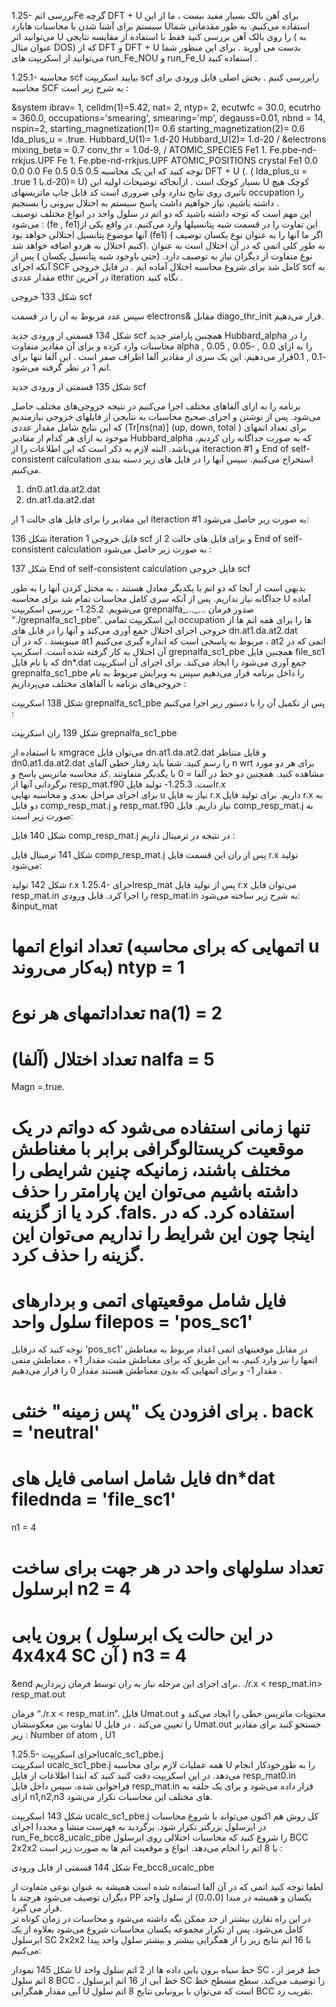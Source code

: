 
1.25- بررسی اتمFe 
گرچه DFT + U برای آهن بالک بسیار مفید نیست ، ما از این سیستم برای آشنا شدن با محاسبات هابارد   Uاستفاده می‌کنیم.
به طور مقدماتی شما می‌توانید اثر U را روی بالک آهن بررسی کنید فقط با استفاده از مقایسه نتایجی ( به عنوان مثال DOS) که از DFT و DFT + U   بدست می آورید . برای این منظور شما می‌توانید از اسکریپت های run_Fe_NOU و run_Fe_U استفاده کنید .


1.25.1- محاسبه scf
بیایید اسکریپت scf رابررسی کنیم . بخش اصلی فایل ورودی برای محاسبه SCF به شرح زیر است :

&system
ibrav= 1, 
celldm(1)=5.42, 
nat= 2, 
ntyp= 2,
ecutwfc = 30.0, 
ecutrho = 360.0,
occupations='smearing',   smearing='mp',   degauss=0.01,
nbnd = 14,
nspin=2,
starting_magnetization(1)= 0.6
starting_magnetization(2)= 0.6
lda_plus_u = .true.
Hubbard_U(1)= 1.d-20
Hubbard_U(2)= 1.d-20
/
&electrons
mixing_beta = 0.7
conv_thr = 1.0d-9,
/
ATOMIC_SPECIES
Fe1   1. Fe.pbe-nd-rrkjus.UPF
Fe     1. Fe.pbe-nd-rrkjus.UPF
ATOMIC_POSITIONS crystal
Fe1 0.0 0.0 0.0
Fe 0.5 0.5 0.5
توجه کنید که این یک محاسبه DFT + U (. ( lda_plus_u = .true با 1.d-20)= U) بسیار کوچک است . ازآنجاکه توضیحات اولیه این U کوچک هیچ تاثیری روی نتایج ندارد ولی ضروری است کد قابل چاپ ماتریسهای occupation را داشته باشیم، نیاز خواهیم داشت پاسخ سیستم به اختلال بیرونی را بسنجیم .     
این مهم است که توجه داشته باشید که دو اتم در سلول واحد در انواع مختلف توصیف می‌شود : 
  (fe , fe1)این تفاوت را در قسمت شبه پتانسیلها وارد می‌کنیم. در واقع یکی از آنها موضوع پتانسیل اختلالی خواهد بود (fe1) ( اگر ما آنها را به عنوان نوع یکسان توصیف کنیم اختلال به هردو اضافه خواهد شد). به طور کلی اتمی که در آن اختلال است به عنوان نوع متفاوت از دیگران نیاز به توصیف دارد. (حتی باوجود شبه پتانسیل یکسان ) 
پس از آنکه اجرای SCF کامل شد برای شروع محاسبه اختلال آماده ایم .
در فایل خروجی scf به مقدار عددی ethr در آخرین iteration نگاه کنید . 


شکل 133 خروجی scf

سپس عدد مربوط به آن را در قسمت electrons& مقابل diago_thr_init قرار می‌دهیم.
   

شکل 134 قسمتی از ورودی جدید scf
همچنین پارامتر جدید Hubbard_alpha را در محاسبات وارد کرده و برای آن مقادیر متفاوت alpha را به ازای  0.0 , -0.05 , 0.05 , -0.1 , 0.1قرار می‌دهیم.
این یک سری از مقادیر آلفا اطراف صفر است .  این آلفا تنها برای اتم 1 در نظر گرفته می‌شود. 


شکل 135 قسمتی از ورودی جدید scf

برنامه را به ازای آلفاهای مختلف اجرا می‌کنیم در نتیجه خروجی‌های مختلف حاصل می‌شود. 
پس از نوشتن و اجرای صحیح محاسبات به نتایجی از فایلهای خروجی نیازمندیم که این نتایج شامل مقدار عددی (Tr[ns(na)]  (up, down, total ) برای تعداد اتمهای موجود به ازای هر کدام از مقادیر Hubbard_alpha که به صورت جداگانه ران کردیم، می‌باشد. البته لازم به ذکر است که این اطلاعات را از iteraction #1 و End of self-consistent calculation استخراج می‌کنیم.
سپس آنها را در فایل های زیر دسته بندی می‌کنیم. 
1. dn0.at1.da.at2.dat 
2. dn.at1.da.at2.dat

این مقادیر را برای فایل های حالت 1 از iteraction #1  به صورت زیر حاصل می‌شود:


 شکل 136 iteration 1 فایل خروجی scf
و برای فایل های حالت 2 از End of self-consistent calculation به صورت زیر حاصل می‌شود :


شکل 137 End of self-consistent calculation فایل خروجی scf

بدیهی است از آنجا که دو اتم با یکدیگر معادل هستند ، به مختل کردن آنها را به طور جداگانه نیاز نداریم. 
پس از آنکه سری کامل محاسبات تمام شد برای محاسبه U آماده می‌شویم.
1.25.2- بررسی اسکریپت grepnalfa_..._...
صدور فرمان “./grepnalfa_sc1_pbe”. این اسکریپت تمامی occupation ها را برای همه اتم ها از خروجی اجرای اختلال جمع آوری می‌کند و آنها را در فایل های dn.at1.da.at2.dat مینویسد . که در آن at1 مربوط به پاسخی است که اندازه گیری می‌کنیم ، at2 اتمی که در آن اختلال به کار گرفته شده است. 
اسکریپ  grepnalfa_sc1_pbe همچنین فایل file_sc1  که با نام فایل dn*.dat جمع آوری می‌شود را ایجاد می‌کند. برای اجرای آن اسکریپت grepnalfa_sc1_pbe را داخل برنامه قرار می‌دهیم سپس به ویرایش مربوط به نام خروجی‌های برنامه با آلفاهای مختلف می‌پردازیم :

شکل 138 اسکریپت grepnalfa_sc1_pbe
پس از تکمیل آن را با دستور زیر اجرا می‌کنیم :


شکل 139 ران اسکریپت grepnalfa_sc1_pbe

با استفاده از xmgrace می‌توان فایل dn.at1.da.at2.dat و فایل متناظر  dn0.at1.da.at2.dat را رسم کنید. 
شما باید رفتار خطی آلفای n wrt برای هر دو مورد مشاهده کنید. همچنین دو خط در آلفا = 0 با یگدیگر متفاوتند .کد محاسبه ماتریس پاسخ و برگردانی آنها از resp_mat.f90 است.
1.25.3- تولید فایلr.x  
برای اجرای مراحل بعدی و محاسبه نهایی u نیاز به فایل r.x داریم. برای تولید فایل r.x به دو فایل comp_resp_mat.j و resp_mat.f90 نیاز داریم.
فایل comp_resp_mat.j به صورت زیر است:


شکل 140 فایل comp_resp_mat.j
در نتیجه در ترمینال داریم :


شکل 141 ترمینال فایل comp_resp_mat.j
پس از ران این قسمت فایل r.x   تولید می‌شود:


شکل 142 تولید r.x
1.25.4- اجرایresp_mat 
پس از تولید فایل r.x می‌توان فایل resp_mat.in را اجرا کرد. 
فایل ورودی resp_mat.in به شرح زیر ساخته می‌شود:
&input_mat
# تعداد انواع اتمها (اتمهایی که برای محاسبه u به‌کار می‌روند)                                     ntyp = 1  
# تعداداتمهای هر نوع                                                                                      na(1) = 2
# تعداد اختلال (آلفا)                                                                                       nalfa = 5
 Magn =.true.
# تنها زمانی استفاده می‌شود که دواتم در یک موقعیت کریستالوگرافی برابر با مغناطش مختلف باشند، زمانیکه چنین شرایطی را داشته باشیم می‌توان این پارامتر را حذف کرد یا از گزینه .fals. استفاده کرد. که در اینجا چون این شرایط را نداریم می‌توان این گزینه را حذف کرد.
# فایل شامل موقعیتهای اتمی و بردارهای سلول واحد                                filepos = 'pos_sc1'    
توجه کنید که درفایل 'pos_sc1' در مقابل موقعیتهای اتمی اعداد مربوط به مغناطش اتمها را نیز وارد کنیم، به این طریق که برای مغناطش مثبت مقدار 1+ ، مغناطش منفی مقدار 1- و برای اتمهایی که بدون مغناطش هستند مقدار 0 را قرار می‌دهیم .
# برای افزودن یک "پس زمینه" خنثی .                                                     back = 'neutral'
# فایل شامل اسامی فایل های dn*dat                                                  filednda = 'file_sc1'
n1 = 4
# تعداد سلولهای واحد در هر جهت برای ساخت ابرسلول                                                n2 = 4
# برون یابی ( در این حالت یک ابرسلول 4x4x4 SC آن )                                              n3 = 4
&end
برای اجرای این مرحله نیاز به ران توسط فرمان زیرداریم.
./r.x < resp_mat.in> resp_mat.out

فرمان “./r.x < resp_mat.in”. فایل Umat.out محتویات ماتریس خطی را ایجاد می‌کند و تفاوت بین معکوسشان  U را تعیین می‌کند . در فایل Umat.out جستجو کنید برای مقادیر زیر :
Number of atom ,  U1 

1.25.5- اجرای اسکریپتucalc_sc1_pbe.j  
اسکریپت  ucalc_sc1_pbe.j همه عملیات لازم برای محاسبه U را به طورخودکار انجام می‌دهد. در این اسکریپت دقت کنید کنید که ابتدا اطلاعات از فایل resp_mat0.in فراخوانی ‌شده، سپس داخل فایل resp_mat.in قرار داده می‌شود و برای یک حلقه به ازای n1,n2,n3 های مختلف این محاسبات تکرار می‌شود.

شکل 143 اسکریپت  ucalc_sc1_pbe.j
کل روش هم اکنون می‌تواند با شروع محاسبات در ابرسلول بزرگتر تکرار شود.
برگردید به فهرست منشا و مجددا اجرای run_Fe_bcc8_ucalc_pbe را شروع کنید که محاسبات اختلالی روی ابرسلول  BCC 2x2x2 با 8 اتم را انجام می‌دهد. انواع و موقعیت اتم ها به صورت زیر است :


شکل 144 قسمتی از فایل ورودی Fe_bcc8_ucalc_pbe

لطفا توجه کنید اتمی که در آن آلفا استفاده شده است همیشه به عنوان نوعی متفاوت از دیگران توصیف می‌شود هرچند با PP یکسان و همیشه در مبدا (0،0،0) از سلول واحد قرار می گیرد.  
در این راه تقارن بیشتر از حد ممکن نگه داشته می‌شود و محاسبات در زمان کوتاه تر کامل می‌شود. پس از تکرار مجموعه یکسان محاسبات شروع می‌شود بعلاوه از یک ابرسلول SC 2x2x2 با 16 اتم نتایج زیر را از همگرایی بیشتر و بیشتر سلول واحد پیدا می‌کنیم:

شکل 145 نمودار U
خط سیاه برون یابی داده ها از 2 اتم سلول واحد SC ، خط قرمز از 8 اتم سلول BCC ، خط آبی از 16 اتم ابرسلول SC را توصیف می‌کند. سطح مسطح خط آبی مقدار همگرایی U است که می‌توان با برونیابی نتایج 8 اتم سلول BCC  تقریب زد. 
